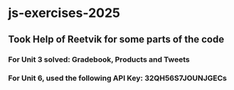 # js-exercises-2025

## Took Help of Reetvik for some parts of the code
### For Unit 3 solved: Gradebook, Products and Tweets 
### For Unit 6, used the following API Key: 32QH56S7JOUNJGECs